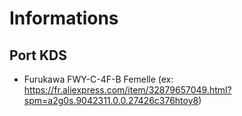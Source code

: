 # Informations

## Port KDS
* Furukawa FWY-C-4F-B Femelle (ex: https://fr.aliexpress.com/item/32879657049.html?spm=a2g0s.9042311.0.0.27426c376htoy8)
